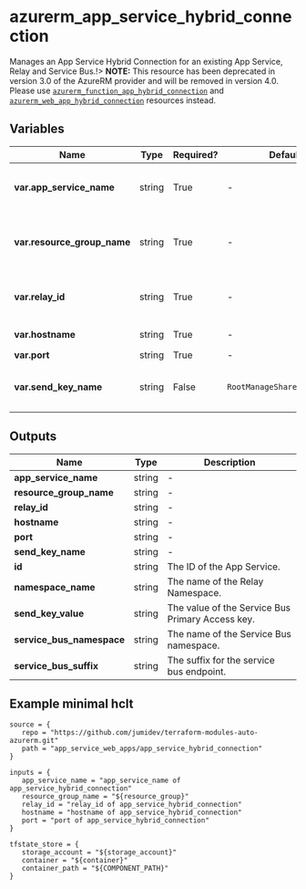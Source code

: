 # azurerm_app_service_hybrid_connection

Manages an App Service Hybrid Connection for an existing App Service, Relay and Service Bus.!> **NOTE:** This resource has been deprecated in version 3.0 of the AzureRM provider and will be removed in version 4.0. Please use [`azurerm_function_app_hybrid_connection`](https://registry.terraform.io/providers/hashicorp/azurerm/latest/docs/resources/function_app_hybrid_connection) and [`azurerm_web_app_hybrid_connection`](https://registry.terraform.io/providers/hashicorp/azurerm/latest/docs/resources/web_app_hybrid_connection) resources instead.

## Variables

| Name | Type | Required? |  Default  |  Description |
| ---- | ---- | --------- |  ----------- | ----------- |
| **var.app_service_name** | string | True | -  |  Specifies the name of the App Service. Changing this forces a new resource to be created. | 
| **var.resource_group_name** | string | True | -  |  The name of the resource group in which to create the App Service. Changing this forces a new resource to be created. | 
| **var.relay_id** | string | True | -  |  The ID of the Service Bus Relay. Changing this forces a new resource to be created. | 
| **var.hostname** | string | True | -  |  The hostname of the endpoint. | 
| **var.port** | string | True | -  |  The port of the endpoint. | 
| **var.send_key_name** | string | False | `RootManageSharedAccessKey`  |  The name of the Service Bus key which has Send permissions. Defaults to `RootManageSharedAccessKey`. | 



## Outputs

| Name | Type | Description |
| ---- | ---- | --------- | 
| **app_service_name** | string  | - | 
| **resource_group_name** | string  | - | 
| **relay_id** | string  | - | 
| **hostname** | string  | - | 
| **port** | string  | - | 
| **send_key_name** | string  | - | 
| **id** | string  | The ID of the App Service. | 
| **namespace_name** | string  | The name of the Relay Namespace. | 
| **send_key_value** | string  | The value of the Service Bus Primary Access key. | 
| **service_bus_namespace** | string  | The name of the Service Bus namespace. | 
| **service_bus_suffix** | string  | The suffix for the service bus endpoint. | 

## Example minimal hclt

```hcl
source = {
   repo = "https://github.com/jumidev/terraform-modules-auto-azurerm.git" 
   path = "app_service_web_apps/app_service_hybrid_connection" 
}

inputs = {
   app_service_name = "app_service_name of app_service_hybrid_connection" 
   resource_group_name = "${resource_group}" 
   relay_id = "relay_id of app_service_hybrid_connection" 
   hostname = "hostname of app_service_hybrid_connection" 
   port = "port of app_service_hybrid_connection" 
}

tfstate_store = {
   storage_account = "${storage_account}" 
   container = "${container}" 
   container_path = "${COMPONENT_PATH}" 
}


```